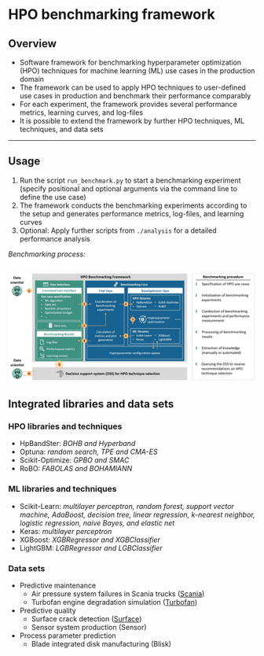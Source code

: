 # HPO benchmarking framework
## Overview
- Software framework for benchmarking hyperparameter optimization (HPO) techniques for machine learning (ML) use cases in the production domain
- The framework can be used to apply HPO techniques to user-defined use cases in production and benchmark their performance comparably
- For each experiment, the framework provides several performance metrics, learning curves, and log-files
- It is possible to extend the framework by further HPO techniques, ML techniques, and data sets

---
## Usage
1. Run the script `run_benchmark.py` to start a benchmarking experiment (specify positional and optional arguments via the command line to define the use case)
2. The framework conducts the benchmarking experiments according to the setup and generates performance metrics, log-files, and learning curves
4. Optional: Apply further scripts from `./analysis` for a detailed performance analysis

*Benchmarking process:*

![benchmarking framework](benchmarking_framework_structure.jpg)
---
## Integrated libraries and data sets

### HPO libraries and techniques
- HpBandSter: *BOHB and Hyperband*
- Optuna: *random search, TPE and CMA-ES*
- Scikit-Optimize: *GPBO and SMAC*
- RoBO: *FABOLAS and BOHAMIANN*

### ML libraries and techniques
- Scikit-Learn: *multilayer perceptron, random forest, support vector machine, AdaBoost, decision tree, linear regression, k-nearest neighbor, logistic regression, naive Bayes, and elastic net*
- Keras: *multilayer perceptron*
- XGBoost: *XGBRegressor and XGBClassifier*
- LightGBM: *LGBRegressor and LGBClassifier*

### Data sets
- Predictive maintenance
  - Air pressure system failures in Scania trucks ([Scania](https://www.kaggle.com/uciml/aps-failure-at-scania-trucks-data-set))
  - Turbofan engine degradation simulation ([Turbofan](https://data.nasa.gov/dataset/Turbofan-engine-degradation-simulation-data-set/vrks-gjie))
- Predictive quality
  - Surface crack detection ([Surface](https://www.kaggle.com/arunrk7/surface-crack-detection))
  - Sensor system production (Sensor)
- Process parameter prediction
  - Blade integrated disk manufacturing (Blisk)